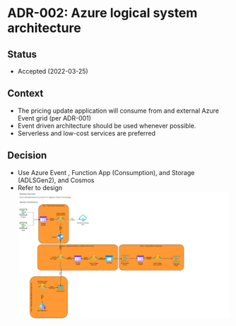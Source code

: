 # ADR-002: Azure logical system architecture

## Status

- Accepted (2022-03-25)

## Context

- The pricing update application will consume from and external Azure Event grid (per ADR-001)
- Event driven architecture should be used whenever possible.
- Serverless and low-cost services are preferred

## Decision

- Use Azure Event , Function App (Consumption), and Storage (ADLSGen2), and Cosmos
- Refer to design  ![ref](IzzyRizzy.drawio.png)